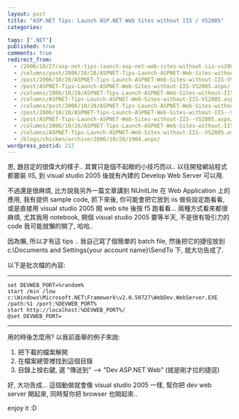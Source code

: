 ```yaml
---
layout: post
title: "ASP.NET Tips: Launch ASP.NET Web Sites without IIS / VS2005"
categories:

tags: [".NET"]
published: true
comments: true
redirect_from:
  - /2006/10/27/asp-net-tips-launch-asp-net-web-sites-without-iis-vs2005/
  - /columns/post/2006/10/28/ASPNET-Tips-Launch-ASPNET-Web-Sites-without-IIS-VS2005.aspx/
  - /post/2006/10/28/ASPNET-Tips-Launch-ASPNET-Web-Sites-without-IIS-VS2005.aspx/
  - /post/ASPNET-Tips-Launch-ASPNET-Web-Sites-without-IIS-VS2005.aspx/
  - /columns/2006/10/28/ASPNET-Tips-Launch-ASPNET-Web-Sites-without-IIS-VS2005.aspx/
  - /columns/ASPNET-Tips-Launch-ASPNET-Web-Sites-without-IIS-VS2005.aspx/
  - /columns/post/2006/10/28/ASPNET-Tips-Launch-ASPNET-Web-Sites-without-IIS--VS2005.aspx/
  - /post/2006/10/28/ASPNET-Tips-Launch-ASPNET-Web-Sites-without-IIS--VS2005.aspx/
  - /post/ASPNET-Tips-Launch-ASPNET-Web-Sites-without-IIS--VS2005.aspx/
  - /columns/2006/10/28/ASPNET-Tips-Launch-ASPNET-Web-Sites-without-IIS--VS2005.aspx/
  - /columns/ASPNET-Tips-Launch-ASPNET-Web-Sites-without-IIS--VS2005.aspx/
  - /blogs/chicken/archive/2006/10/28/1904.aspx/
wordpress_postid: 217
---
```


恩, 題目定的很偉大的樣子.. 其實只是個不起眼的小技巧而以.. 以往開發網站程式都要裝 IIS, 到 visual studio 2005 後就有內建的 Develop Web Server 可以用.

不過還是很麻煩, 比方說我另外一篇文章講到 NUnitLite 在 Web Application 上的應用, 我有提供 sample code, 抓下來後, 你可能會把它放到 iis 做些設定跑看看, 或是直接用 visual studio 2005 開 web site 後按 f5 跑看看... 兩種方式看來都很麻煩, 尤其我用 notebook, 開個 visual studio 2005 要等半天, 不是很有吸引力的 code 我可能就懶的開了, 哈哈..

<!--more-->

因為懶, 所以才有這 tips .. 我自己寫了個簡單的 batch file, 然後把它的捷徑放到 c:\Documents and Settings\{your account name}\SendTo 下, 就大功告成了.

以下是批次檔的內容:

---

```batch
set DEVWEB_PORT=%random%
start /min /low c:\Windows\Microsoft.NET\Framework\v2.0.50727\WebDev.WebServer.EXE /path:%1 /port:%DEVWEB_PORT%
start http://localhost:%DEVWEB_PORT%/
@set DEVWEB_PORT=
```

---

用的時後怎麼用? 以我前面舉的例子來說:

1. 把下載的檔案解開
2. 在檔案總管裡找到這個目錄
3. 目錄上按右鍵, 選 "傳送到" --> "Dev ASP.NET Web" (就是剛才拉的捷逕)

好, 大功告成... 這個動做就會像 visual studio 2005 一樣, 幫你把 dev web server 開起來, 同時幫你把 browser 也開起來..

enjoy it :D
